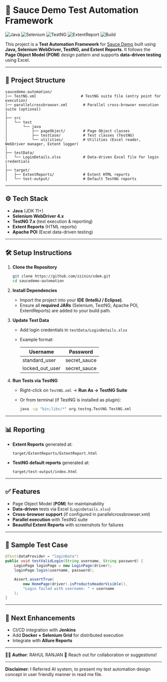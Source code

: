 
# 🚀 Sauce Demo Test Automation Framework

![Java](https://img.shields.io/badge/Java-11%2B-blue)
![Selenium](https://img.shields.io/badge/Selenium-4.x-brightgreen)
![TestNG](https://img.shields.io/badge/TestNG-7.x-orange)
![ExtentReport](https://img.shields.io/badge/Reporting-Extent-lightgrey)
![Build](https://img.shields.io/badge/Build-Passing-success)

This project is a **Test Automation Framework** for [Sauce Demo](https://www.saucedemo.com/) built using **Java, Selenium WebDriver, TestNG, and Extent Reports**.
It follows the **Page Object Model (POM)** design pattern and supports **data-driven testing** using Excel.

---

## 📂 Project Structure

```
saucedemo-automation/
│── TestNG.xml                    # TestNG suite file (entry point for execution)
│── parallelcrossbrowser.xml       # Parallel cross-browser execution suite (optional)
│
├── src
│   └── test
│       └── java
│           ├── pageObject/        # Page Object classes
│           ├── testCase/          # Test classes (TestNG)
│           └── utilities/         # Utilities (Excel reader, WebDriver manager, Extent logger)
│
├── testData/
│   └── LoginDetails.xlsx          # Data-driven Excel file for login credentials
│
├── target/
│   ├── ExtentReports/             # Extent HTML reports
│   └── test-output/               # Default TestNG reports
```

---

## ⚙️ Tech Stack

* **Java** (JDK 11+)
* **Selenium WebDriver 4.x**
* **TestNG 7.x** (test execution & reporting)
* **Extent Reports** (HTML reports)
* **Apache POI** (Excel data-driven testing)

---

## 🛠️ Setup Instructions

1. **Clone the Repository**

   ```bash
   git clone https://github.com/zzinin/sdem.git
   cd saucedemo-automation
   ```

2. **Install Dependencies**

   * Import the project into your **IDE (IntelliJ / Eclipse)**.
   * Ensure all **required JARs** (Selenium, TestNG, Apache POI, ExtentReports) are added to your build path.

3. **Update Test Data**

   * Add login credentials in `testData/LoginDetails.xlsx`
   * Example format:

     | Username          | Password      |
     | ----------------- | ------------- |
     | standard\_user    | secret\_sauce |
     | locked\_out\_user | secret\_sauce |

4. **Run Tests via TestNG**

   * Right-click on `TestNG.xml` → **Run As → TestNG Suite**
   * Or from terminal (if TestNG is installed as plugin):

     ```bash
     java -cp "bin;libs/*" org.testng.TestNG TestNG.xml
     ```

---

## 📊 Reporting

* **Extent Reports** generated at:

  ```
  target/ExtentReports/ExtentReport.html
  ```
* **TestNG default reports** generated at:

  ```
  target/test-output/index.html
  ```

---

## ✅ Features

* Page Object Model (**POM**) for maintainability
* **Data-driven** tests via Excel (`LoginDetails.xlsx`)
* **Cross-browser support** (if configured in parallelcrossbrowser.xml)
* **Parallel execution** with TestNG suite
* **Beautiful Extent Reports** with screenshots for failures

---

## 🔧 Sample Test Case

```java
@Test(dataProvider = "loginData")
public void testValidLogin(String username, String password) {
    LoginPage loginPage = new LoginPage(driver);
    loginPage.login(username, password);

    Assert.assertTrue(
        new HomePage(driver).isProductsHeaderVisible(),
        "Login failed with username: " + username
    );
}
```

---

## 📌 Next Enhancements

* CI/CD integration with **Jenkins**
* Add **Docker + Selenium Grid** for distributed execution
* Integrate with **Allure Reports**

---

👨‍💻 **Author**: RAHUL RANJAN
📧 Reach out for collaboration or suggestions!

---

**Disclaimer**: I Referred AI system, to present my test automation design concept in user friendly manner in read me file. 


